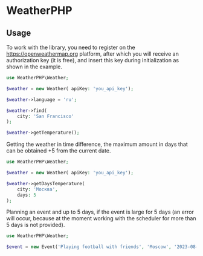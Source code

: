 # WeatherPHP

## Usage

To work with the library, you need to register on the https://openweathermap.org 
platform, after which you will receive an authorization key (it is free), and insert 
this key during initialization as shown in the example.

```php
use WeatherPHP\Weather;

$weather = new Weather( apiKey: 'you_api_key');

$weather->language = 'ru';

$weather->find(
    city: 'San Francisco'
);

$weather->getTemperature();
```

Getting the weather in time difference, the maximum amount in days that can be obtained +5 from the current date.

```php
use WeatherPHP\Weather;

$weather = new Weather( apiKey: 'you_api_key');

$weather->getDaysTemperature(
    city: 'Москва', 
    days: 5
);
```

Planning an event and up to 5 days, if the event is large for 5 days (an error will occur, because at the moment working with the scheduler for more than 5 days is not provided).

```php
use WeatherPHP\Weather;

$event = new Event('Playing football with friends', 'Moscow', '2023-08-30 12:00', 'Sunny');
```
